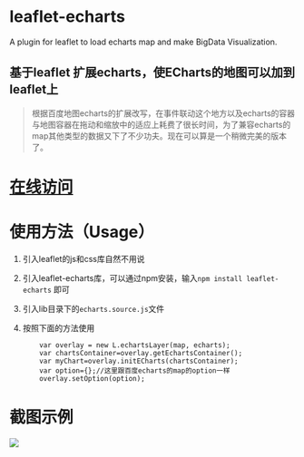 # leaflet-echarts
A plugin for leaflet to load echarts map and make BigData Visualization.
## 基于leaflet 扩展echarts，使ECharts的地图可以加到leaflet上

> 根据百度地图echarts的扩展改写，在事件联动这个地方以及echarts的容器与地图容器在拖动和缩放中的适应上耗费了很长时间，为了兼容echarts的map其他类型的数据又下了不少功夫。现在可以算是一个稍微完美的版本了。
# [在线访问](http://wandergis.github.io/leaflet-echarts)
# 使用方法（Usage）

1. 引入leaflet的js和css库自然不用说
2. 引入leaflet-echarts库，可以通过npm安装，输入`npm install leaflet-echarts` 即可
3. 引入lib目录下的`echarts.source.js`文件
4. 按照下面的方法使用

	```
		var overlay = new L.echartsLayer(map, echarts);
    	var chartsContainer=overlay.getEchartsContainer();
    	var myChart=overlay.initECharts(chartsContainer);
    	var option={};//这里跟百度echarts的map的option一样
    	overlay.setOption(option);
   	 ```
   	 
# 截图示例
![](http://7xp11v.com1.z0.glb.clouddn.com/15-12-11/73352372.jpg)